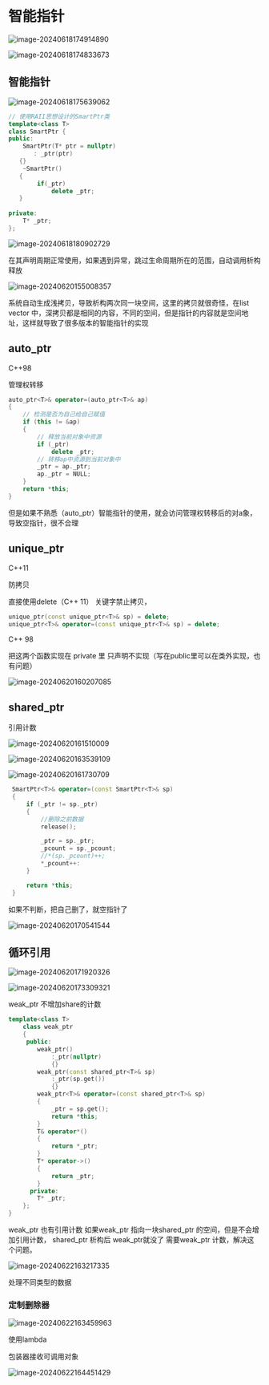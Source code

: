 # 智能指针

![image-20240618174914890](picture/image-20240618174914890.png)

![image-20240618174833673](picture/image-20240618174833673.png)

## 智能指针

![image-20240618175639062](picture/image-20240618175639062.png)

 

```C++
// 使用RAII思想设计的SmartPtr类
template<class T>
class SmartPtr {
public:
    SmartPtr(T* ptr = nullptr)
       : _ptr(ptr)
   {}
    ~SmartPtr()
   {
        if(_ptr)
            delete _ptr;
   }
    
private:
    T* _ptr;
};

```

![image-20240618180902729](picture/image-20240618180902729.png)

在其声明周期正常使用，如果遇到异常，跳过生命周期所在的范围，自动调用析构释放

![image-20240620155008357](picture/image-20240620155008357.png)

系统自动生成浅拷贝，导致析构两次同一块空间，这里的拷贝就很奇怪，在list vector 中，深拷贝都是相同的内容，不同的空间，但是指针的内容就是空间地址，这样就导致了很多版本的智能指针的实现

## auto_ptr

C++98 

管理权转移

```C++
auto_ptr<T>& operator=(auto_ptr<T>& ap)
{
    // 检测是否为自己给自己赋值
    if (this != &ap)
    {
        // 释放当前对象中资源
        if (_ptr)
            delete _ptr;
        // 转移ap中资源到当前对象中
        _ptr = ap._ptr;
        ap._ptr = NULL;
    }
    return *this;
}

```

但是如果不熟悉（auto_ptr）智能指针的使用，就会访问管理权转移后的对a象，导致空指针，很不合理

## unique_ptr

C++11 

防拷贝

直接使用delete（C++ 11） 关键字禁止拷贝，

```c++
unique_ptr(const unique_ptr<T>& sp) = delete;
unique_ptr<T>& operator=(const unique_ptr<T>& sp) = delete;

```

C++ 98  

把这两个函数实现在 private 里   只声明不实现（写在public里可以在类外实现，也有问题）

![image-20240620160207085](picture/image-20240620160207085.png)

## shared_ptr

引用计数

![image-20240620161510009](picture/image-20240620161510009.png)

![image-20240620163539109](picture/image-20240620163539109.png)

![image-20240620161730709](picture/image-20240620161730709.png)

```C++
 SmartPtr<T>& operator=(const SmartPtr<T>& sp)
 {
     if (_ptr != sp._ptr)
     {
         //删除之前数据
         release();

         _ptr = sp._ptr;
         _pcount = sp._pcount;
         //*(sp._pcount)++;
         *_pcount++:
     }

     return *this;
 }
```

如果不判断，把自己删了，就空指针了

![image-20240620170541544](picture/image-20240620170541544.png)

## 循环引用

![image-20240620171920326](picture/image-20240620171920326.png)

 

![image-20240620173309321](picture/image-20240620173309321.png)

weak_ptr 不增加share的计数



```c++
template<class T>
    class weak_ptr
    {
     public:
        weak_ptr()
            :_ptr(nullptr)
            {}
        weak_ptr(const shared_ptr<T>& sp)
            :_ptr(sp.get())
            {}
        weak_ptr<T>& operator=(const shared_ptr<T>& sp)
        {
            _ptr = sp.get();
            return *this;
        }
        T& operator*()
        {
            return *_ptr;
        }
        T* operator->()
        {
            return _ptr;
        }
      private:
        T* _ptr;
    };
}

```

weak_ptr  也有引用计数  如果weak_ptr 指向一块shared_ptr  的空间，但是不会增加引用计数， shared_ptr  析构后 weak_ptr就没了 需要weak_ptr 计数，解决这个问题。

![image-20240622163217335](picture/image-20240622163217335.png)

处理不同类型的数据   

### 定制删除器

![image-20240622163459963](picture/image-20240622163459963.png)

使用lambda

包装器接收可调用对象

![image-20240622164451429](picture/image-20240622164451429.png)
